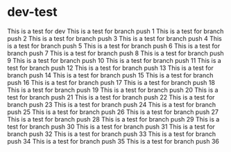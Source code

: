 # dev-test

This is a test for dev
This is a test for branch push 1
This is a test for branch push 2
This is a test for branch push 3
This is a test for branch push 4
This is a test for branch push 5
This is a test for branch push 6
This is a test for branch push 7
This is a test for branch push 8
This is a test for branch push 9
This is a test for branch push 10
This is a test for branch push 11
This is a test for branch push 12
This is a test for branch push 13
This is a test for branch push 14
This is a test for branch push 15
This is a test for branch push 16
This is a test for branch push 17
This is a test for branch push 18
This is a test for branch push 19
This is a test for branch push 20
This is a test for branch push 21
This is a test for branch push 22
This is a test for branch push 23
This is a test for branch push 24
This is a test for branch push 25
This is a test for branch push 26
This is a test for branch push 27
This is a test for branch push 28
This is a test for branch push 29
This is a test for branch push 30
This is a test for branch push 31
This is a test for branch push 32
This is a test for branch push 33
This is a test for branch push 34
This is a test for branch push 35
This is a test for branch push 36
